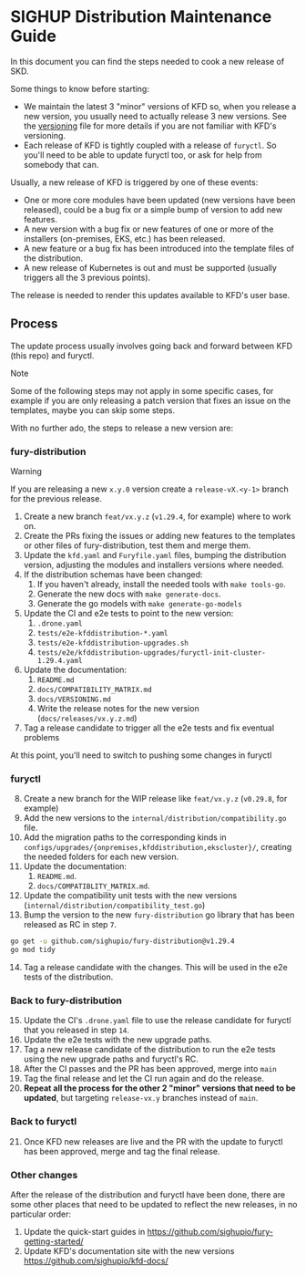 # SIGHUP Distribution Maintenance Guide

In this document you can find the steps needed to cook a new release of SKD.

Some things to know before starting:

- We maintain the latest 3 "minor" versions of KFD so, when you release a new version, you usually need to actually release 3 new versions. See the [versioning](docs/VERSIONING.md) file for more details if you are not familiar with KFD's versioning.
- Each release of KFD is tightly coupled with a release of `furyctl`. So you'll need to be able to update furyctl too, or ask for help from somebody that can.

Usually, a new release of KFD is triggered by one of these events:

- One or more core modules have been updated (new versions have been released), could be a bug fix or a simple bump of version to add new features.
- A new version with a bug fix or new features of one or more of the installers (on-premises, EKS, etc.) has been released.
- A new feature or a bug fix has been introduced into the template files of the distribution.
- A new release of Kubernetes is out and must be supported (usually triggers all the 3 previous points).

The release is needed to render this updates available to KFD's user base.

## Process

The update process usually involves going back and forward between KFD (this repo) and furyctl.

> [!NOTE]
> Some of the following steps may not apply in some specific cases, for example if you are only releasing a patch version that fixes an issue on the templates, maybe you can skip some steps.

With no further ado, the steps to release a new version are:

### fury-distribution

> [!WARNING]
> If you are releasing a new `x.y.0` version create a `release-vX.<y-1>` branch for the previous release.

1. Create a new branch `feat/vx.y.z` (`v1.29.4`, for example) where to work on.
2. Create the PRs fixing the issues or adding new features to the templates or other files of fury-distribution, test them and merge them.
3. Update the `kfd.yaml` and `Furyfile.yaml` files, bumping the distribution version, adjusting the modules and installers versions where needed.
4. If the distribution schemas have been changed:
   1. If you haven't already, install the needed tools with `make tools-go`.
   2. Generate the new docs with `make generate-docs`.
   3. Generate the go models with `make generate-go-models`
5. Update the CI and e2e tests to point to the new version:
   1. `.drone.yaml`
   2. `tests/e2e-kfddistribution-*.yaml`
   3. `tests/e2e-kfddistribution-upgrades.sh`
   4. `tests/e2e/kfddistribution-upgrades/furyctl-init-cluster-1.29.4.yaml`
6. Update the documentation:
   1. `README.md`
   2. `docs/COMPATIBILITY_MATRIX.md`
   3. `docs/VERSIONING.md`
   4. Write the release notes for the new version (`docs/releases/vx.y.z.md`)
7. Tag a release candidate to trigger all the e2e tests and fix eventual problems

At this point, you'll need to switch to pushing some changes in furyctl

### furyctl

8. Create a new branch for the WIP release like `feat/vx.y.z` (`v0.29.8`, for example)
9. Add the new versions to the `internal/distribution/compatibility.go` file.
10. Add the migration paths to the corresponding kinds in `configs/upgrades/{onpremises,kfddistribution,ekscluster}/`, creating the needed folders for each new version.
11. Update the documentation:
    1. `README.md`.
    2. `docs/COMPATIBLITY_MATRIX.md`.
12. Update the compatibility unit tests with the new versions (`internal/distribution/compatibility_test.go`)
13. Bump the version to the new `fury-distribution` go library that has been released as RC in step `7`.

```bash
go get -u github.com/sighupio/fury-distribution@v1.29.4
go mod tidy
```

14. Tag a release candidate with the changes. This will be used in the e2e tests of the distribution.

### Back to fury-distribution

15. Update the CI's `.drone.yaml` file to use the release candidate for furyctl that you released in step `14`.
16. Update the e2e tests with the new upgrade paths.
17. Tag a new release candidate of the distribution to run the e2e tests using the new upgrade paths and furyctl's RC.
18. After the CI passes and the PR has been approved, merge into `main`
19. Tag the final release and let the CI run again and do the release.
20. **Repeat all the process for the other 2 "minor" versions that need to be updated**, but targeting `release-vx.y` branches instead of `main`.

### Back to furyctl

21. Once KFD new releases are live and the PR with the update to furyctl has been approved, merge and tag the final release.

### Other changes

After the release of the distribution and furyctl have been done, there are some other places that need to be updated to reflect the new releases, in no particular order:

1. Update the quick-start guides in https://github.com/sighupio/fury-getting-started/
2. Update KFD's documentation site with the new versions https://github.com/sighupio/kfd-docs/
